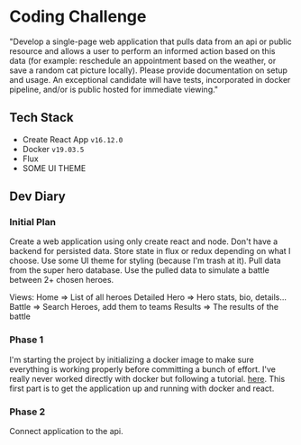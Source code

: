 # Coding Challenge

"Develop a single-page web application that pulls data from an api or public resource and allows a user to perform an informed action based on this data (for example: reschedule an appointment based on the weather, or save a random cat picture locally). Please provide documentation on setup and usage. An exceptional candidate will have tests, incorporated in docker pipeline, and/or is public hosted for immediate viewing."

## Tech Stack

- Create React App `v16.12.0`
- Docker `v19.03.5`
- Flux
- SOME UI THEME

## Dev Diary

### Initial Plan

Create a web application using only create react and node. Don't have a backend for persisted data. Store state in flux or redux depending on what I choose. Use some UI theme for styling (because I'm trash at it). Pull data from the super hero database. Use the pulled data to simulate a battle between 2+ chosen heroes.

Views: 
Home => List of all heroes
Detailed Hero => Hero stats, bio, details...
Battle => Search Heroes, add them to teams
Results => The results of the battle

### Phase 1

I'm starting the project by initializing a docker image to make sure everything is working properly before committing a bunch of effort. I've really never worked directly with docker but following a tutorial. [here](https://medium.com/@shakyShane/lets-talk-about-docker-artifacts-27454560384f). This first part is to get the application up and running with docker and react.

### Phase 2

Connect application to the api.
